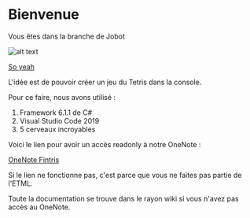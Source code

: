 # Bienvenue

Vous êtes dans la branche de Jobot

![alt text](https://yt3.ggpht.com/yti/ANoDKi4mYMpaBqAqqfCngQKsHfbdQw0HwqOXxelVRU53YQ=s108-c-k-c0x00ffffff-no-rj)


[So yeah](https://www.youtube.com/watch?v=Zd4Oef701lg&ab_channel=Jobot "Luigi's little secret")

L'idée est de pouvoir créer un jeu du Tetris dans la console.

Pour ce faire, nous avons utilisé : 
  1. Framework 6.1.1 de C#
  2. Visual Studio Code 2019
  3. 5 cerveaux incroyables
  

Voici le lien pour avoir un accès readonly à notre OneNote :

[OneNote Fintris](https://eduvaud-my.sharepoint.com/:o:/g/personal/px01evl_eduvaud_ch/El_ACEKErYlNokXGlRkm3YABwHaYFge-tylSLna_fGiRfw?e=CcQzBv)

Si le lien ne fonctionne pas, c'est parce que vous ne faites pas partie de l'ETML.

Toute la documentation se trouve dans le rayon wiki si vous n'avez pas accès au OneNote.
  
